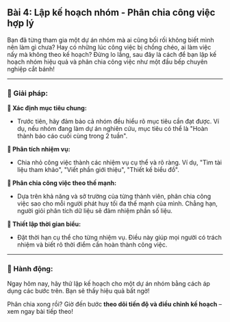 ## Bài 4: Lập kế hoạch nhóm - Phân chia công việc hợp lý

Bạn đã từng tham gia một dự án nhóm mà ai cũng bối rối không biết mình nên làm gì chưa? Hay có những lúc công việc bị chồng chéo, ai làm việc nấy mà không theo kế hoạch? Đừng lo lắng, sau đây là cách để bạn lập kế hoạch nhóm hiệu quả và phân chia công việc như một đầu bếp chuyên nghiệp cắt bánh!

---

### 📌 Giải pháp:

**🔹 Xác định mục tiêu chung:**
- Trước tiên, hãy đảm bảo cả nhóm đều hiểu rõ mục tiêu cần đạt được. Ví dụ, nếu nhóm đang làm dự án nghiên cứu, mục tiêu có thể là "Hoàn thành báo cáo cuối cùng trong 2 tuần".

**🔹 Phân tích nhiệm vụ:**
- Chia nhỏ công việc thành các nhiệm vụ cụ thể và rõ ràng. Ví dụ, "Tìm tài liệu tham khảo", "Viết phần giới thiệu", "Thiết kế biểu đồ".

**🔹 Phân chia công việc theo thế mạnh:**
- Dựa trên khả năng và sở trường của từng thành viên, phân chia công việc sao cho mỗi người phát huy tối đa thế mạnh của mình. Chẳng hạn, người giỏi phân tích dữ liệu sẽ đảm nhiệm phần số liệu.

**🔹 Thiết lập thời gian biểu:**
- Đặt thời hạn cụ thể cho từng nhiệm vụ. Điều này giúp mọi người có trách nhiệm và biết rõ thời điểm cần hoàn thành công việc.

---

### 🚀 Hành động:

Ngay hôm nay, hãy thử lập kế hoạch cho một dự án nhóm bằng cách áp dụng các bước trên. Bạn sẽ thấy hiệu quả bất ngờ!

Phân chia xong rồi? Giờ đến bước **theo dõi tiến độ và điều chỉnh kế hoạch** – xem ngay bài tiếp theo!